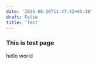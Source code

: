 ```yaml
---
date: '2025-08-16T11:47:42+05:30'
draft: False
title: 'Test'
---
```


### This is test page
hello world
